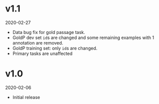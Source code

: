 # v1.1

2020-02-27

*   Data bug fix for gold passage task.
*   GoldP dev set `id`s are changed and some remaining examples with 1
    annotation are removed.
*   GoldP training set: only `id`s are changed.
*   Primary tasks are unaffected

# v1.0

2020-02-06

*   Initial release
